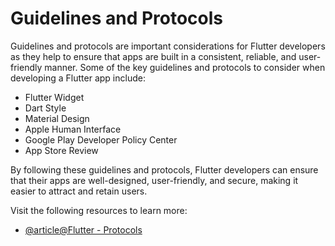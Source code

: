 # Guidelines and Protocols

Guidelines and protocols are important considerations for Flutter developers as they help to ensure that apps are built in a consistent, reliable, and user-friendly manner. Some of the key guidelines and protocols to consider when developing a Flutter app include:

- Flutter Widget
- Dart Style
- Material Design
- Apple Human Interface
- Google Play Developer Policy Center
- App Store Review

By following these guidelines and protocols, Flutter developers can ensure that their apps are well-designed, user-friendly, and secure, making it easier to attract and retain users.

Visit the following resources to learn more:

- [@article@Flutter - Protocols](https://api.flutter.dev/objcdoc/Protocols.html)
